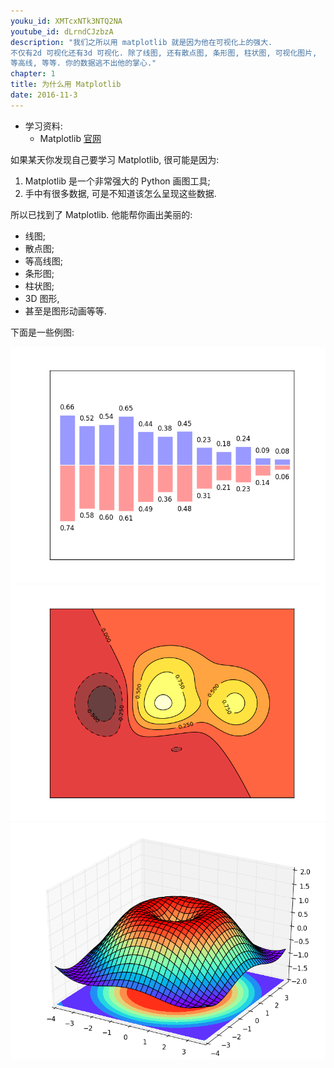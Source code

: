 ```yaml
---
youku_id: XMTcxNTk3NTQ2NA
youtube_id: dLrndCJzbzA
description: "我们之所以用 matplotlib 就是因为他在可视化上的强大. 
不仅有2d 可视化还有3d 可视化. 除了线图, 还有散点图, 条形图, 柱状图, 可视化图片, 
等高线, 等等. 你的数据逃不出他的掌心."
chapter: 1
title: 为什么用 Matplotlib
date: 2016-11-3
---
```

* 学习资料:
  * Matplotlib [官网](http://matplotlib.org/)

如果某天你发现自己要学习 Matplotlib, 很可能是因为:

1. Matplotlib 是一个非常强大的 Python 画图工具;
2. 手中有很多数据, 可是不知道该怎么呈现这些数据.

所以已找到了 Matplotlib. 他能帮你画出美丽的:

* 线图;
* 散点图;
* 等高线图;
* 条形图;
* 柱状图;
* 3D 图形,
* 甚至是图形动画等等.

下面是一些例图:

<img class= "course-image" src="/static/results/plt/1_1_1.png">

<img class= "course-image" src="/static/results/plt/1_1_2.png">

<img class= "course-image" src="/static/results/plt/1_1_3.png">
